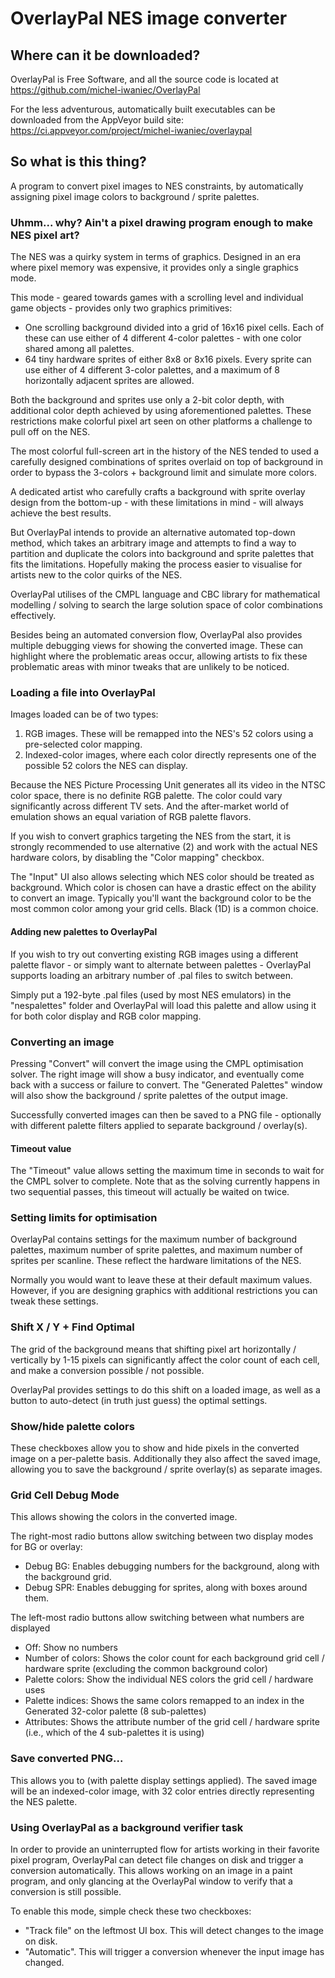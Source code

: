 # OverlayPal NES image converter

## Where can it be downloaded?

OverlayPal is Free Software, and all the source code is located at https://github.com/michel-iwaniec/OverlayPal

For the less adventurous, automatically built executables can be downloaded from the AppVeyor build site:
https://ci.appveyor.com/project/michel-iwaniec/overlaypal

## So what is this thing?

A program to convert pixel images to NES constraints, by automatically assigning pixel image colors to background / sprite palettes.

### Uhmm... why? Ain't a pixel drawing program enough to make NES pixel art?

The NES was a quirky system in terms of graphics. Designed in an era where pixel memory was expensive, it provides only a single graphics mode.

This mode - geared towards games with a scrolling level and individual game objects - provides only two graphics primitives:

* One scrolling background divided into a grid of 16x16 pixel cells. Each of these can use either of 4 different 4-color palettes - with one color shared among all palettes.
* 64 tiny hardware sprites of either 8x8 or 8x16 pixels. Every sprite can use either of 4 different 3-color palettes, and a maximum of 8 horizontally adjacent sprites are allowed.

Both the background and sprites use only a 2-bit color depth, with additional color depth achieved by using aforementioned palettes. These restrictions make colorful pixel art seen on other platforms a challenge to pull off on the NES.

The most colorful full-screen art in the history of the NES tended to used a carefully designed combinations of sprites overlaid on top of background in order to bypass the 3-colors + background limit and simulate more colors.

A dedicated artist who carefully crafts a background with sprite overlay design from the bottom-up - with these limitations in mind - will always achieve the best results. 

But OverlayPal intends to provide an alternative automated top-down method, which takes an arbitrary image and attempts to find a way to partition and duplicate the colors into background and sprite palettes that fits the limitations. Hopefully making the process easier to visualise for artists new to the color quirks of the NES. 

OverlayPal utilises of the CMPL language and CBC library for mathematical modelling / solving to search the large solution space of color combinations effectively.

Besides being an automated conversion flow, OverlayPal also provides multiple debugging views for showing the converted image. These can highlight where the problematic areas occur, allowing artists to fix these problematic areas with minor tweaks that are unlikely to be noticed.

### Loading a file into OverlayPal

Images loaded can be of two types:

1. RGB images. These will be remapped into the NES's 52 colors using a pre-selected color mapping.
2. Indexed-color images, where each color directly represents one of the possible 52 colors the NES can display.

Because the NES Picture Processing Unit generates all its video in the NTSC color space, there is no definite RGB palette. The color could vary significantly  across different TV sets. And the after-market world of emulation shows an equal variation of RGB palette flavors.

If you wish to convert graphics targeting the NES from the start, it is strongly recommended to use alternative (2) and work with the actual NES hardware colors, by disabling the "Color mapping" checkbox.

The "Input" UI also allows selecting which NES color should be treated as background. Which color is chosen can have a drastic effect on the ability to convert an image. Typically you'll want the background color to be the most common color among your grid cells. Black (1D) is a common choice.

#### Adding new palettes to OverlayPal

If you wish to try out converting existing RGB images using a different palette flavor - or simply want to alternate between palettes - OverlayPal supports loading an arbitrary number of .pal files to switch between.

Simply put a 192-byte .pal files (used by most NES emulators) in the "nespalettes" folder and OverlayPal will load this palette and allow using it for both color display and RGB color mapping.

### Converting an image

Pressing "Convert" will convert the image using the CMPL optimisation solver. The right image will show a busy indicator, and eventually come back with a success or failure to convert. The "Generated Palettes" window will also show the background / sprite palettes of the output image.

Successfully converted images can then be saved to a PNG file - optionally with different palette filters applied to separate background / overlay(s).

#### Timeout value
The "Timeout" value allows setting the maximum time in seconds to wait for the CMPL solver to complete. Note that as the solving currently happens in two sequential passes, this timeout will actually be waited on twice.

### Setting limits for optimisation

OverlayPal contains settings for the maximum number of background palettes, maximum number of sprite palettes, and maximum number of sprites per scanline. These reflect the hardware limitations of the NES.

Normally you would want to leave these at their default maximum values. However, if you are designing graphics with additional restrictions you can tweak these settings.

### Shift X / Y + Find Optimal

The grid of the background means that shifting pixel art horizontally / vertically by 1-15 pixels can significantly affect the color count of each cell, and make a conversion possible / not possible.

OverlayPal provides settings to do this shift on a loaded image, as well as a button to auto-detect (in truth just guess) the optimal settings.

### Show/hide palette colors

These checkboxes allow you to show and hide pixels in the converted image on a per-palette basis.
Additionally they also affect the saved image, allowing you to save the background / sprite overlay(s) as separate images.

### Grid Cell Debug Mode

This allows showing the colors in the converted image.

The right-most radio buttons allow switching between two display modes for BG or overlay:

* Debug BG: Enables debugging numbers for the background, along with the background grid.
* Debug SPR: Enables debugging for sprites, along with boxes around them.

The left-most radio buttons allow switching between what numbers are displayed

* Off: Show no numbers
* Number of colors: Shows the color count for each background grid cell / hardware sprite (excluding the common background color)
* Palette colors: Show the individual NES colors the grid cell / hardware uses
* Palette indices: Shows the same colors remapped to an index in the Generated 32-color palette (8 sub-palettes)
* Attributes: Shows the attribute number of the grid cell / hardware sprite (i.e., which of the 4 sub-palettes it is using)

### Save converted PNG...

This allows you to (with palette display settings applied). The saved image will be an indexed-color image, with 32 color entries directly representing the NES palette.

### Using OverlayPal as a background verifier task

In order to provide an uninterrupted flow for artists working in their favorite pixel program, OverlayPal can detect file changes on disk and trigger a conversion automatically. This allows working on an image in a paint program, and only glancing at the OverlayPal window to verify that a conversion is still possible.

To enable this mode, simple check these two checkboxes:

* "Track file" on the leftmost UI box. This will detect changes to the image on disk.
* "Automatic". This will trigger a conversion whenever the input image has changed.
